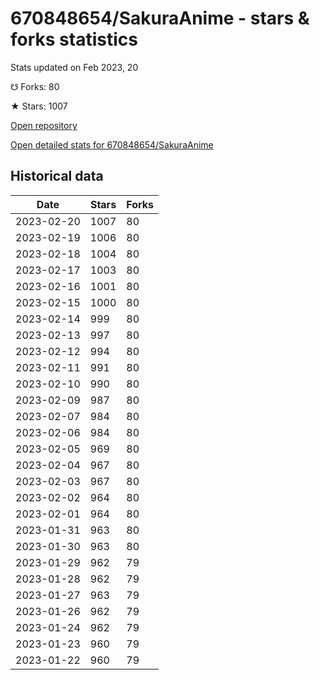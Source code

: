 # 670848654/SakuraAnime - stars & forks statistics

Stats updated on Feb 2023, 20

☋ Forks: 80

★ Stars: 1007

[Open repository](https://github.com/670848654/SakuraAnime)

[Open detailed stats for 670848654/SakuraAnime](https://reviewgithub.com/rep/670848654/SakuraAnime)

## Historical data
| Date | Stars | Forks |
|------|-------|-------|
| 2023-02-20 | 1007 | 80 | 
| 2023-02-19 | 1006 | 80 | 
| 2023-02-18 | 1004 | 80 | 
| 2023-02-17 | 1003 | 80 | 
| 2023-02-16 | 1001 | 80 | 
| 2023-02-15 | 1000 | 80 | 
| 2023-02-14 | 999 | 80 | 
| 2023-02-13 | 997 | 80 | 
| 2023-02-12 | 994 | 80 | 
| 2023-02-11 | 991 | 80 | 
| 2023-02-10 | 990 | 80 | 
| 2023-02-09 | 987 | 80 | 
| 2023-02-07 | 984 | 80 | 
| 2023-02-06 | 984 | 80 | 
| 2023-02-05 | 969 | 80 | 
| 2023-02-04 | 967 | 80 | 
| 2023-02-03 | 967 | 80 | 
| 2023-02-02 | 964 | 80 | 
| 2023-02-01 | 964 | 80 | 
| 2023-01-31 | 963 | 80 | 
| 2023-01-30 | 963 | 80 | 
| 2023-01-29 | 962 | 79 | 
| 2023-01-28 | 962 | 79 | 
| 2023-01-27 | 963 | 79 | 
| 2023-01-26 | 962 | 79 | 
| 2023-01-24 | 962 | 79 | 
| 2023-01-23 | 960 | 79 | 
| 2023-01-22 | 960 | 79 | 

